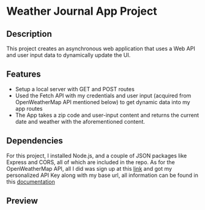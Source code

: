 # Weather Journal App Project

## Description
This project creates an asynchronous web application that uses a Web API and user input data to dynamically update the UI.

## Features
- Setup a local server with GET and POST routes
- Used the Fetch API with my credentials and user input (acquired from OpenWeatherMap API mentioned below) to get dynamic data into my app routes
- The App takes a zip code and user-input content and returns the current date and weather with the aforementioned  content.


## Dependencies
For this project, I installed Node.js, and a couple of JSON packages like Express and CORS, all of which are included in the repo.
As for the OpenWeatherMap API, all I did was sign up at this [link](https://openweathermap.org) and got my personalized API Key along with my base url, all information can be found in this [documentation](https://openweathermap.org/current)

## Preview
